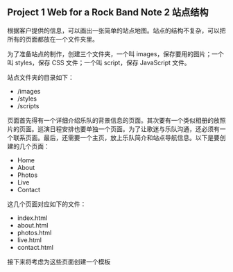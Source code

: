 ## Project 1 Web for a Rock Band Note 2 站点结构

根据客户提供的信息，可以画出一张简单的站点地图。站点的结构不复杂，可以把所有的页面都放在一个文件夹里。

为了准备站点的制作，创建三个文件夹，一个叫 images，保存要用的图片；一个叫 styles，保存 CSS 文件；一个叫 script，保存 JavaScript 文件。

站点文件夹的目录如下：

- /images
- /styles
- /scripts

页面首先得有一个详细介绍乐队的背景信息的页面。其次要有一个类似相册的放照片的页面。巡演日程安排也要单独一个页面。为了让歌迷与乐队沟通，还必须有一个联系页面。最后，还需要一个主页，放上乐队简介和站点导航信息。以下是要创建的几个页面：

- Home
- About
- Photos
- Live
- Contact

这几个页面对应如下的文件：

- index.html
- about.html
- photos.html
- live.html
- contact.html

接下来将考虑为这些页面创建一个模板